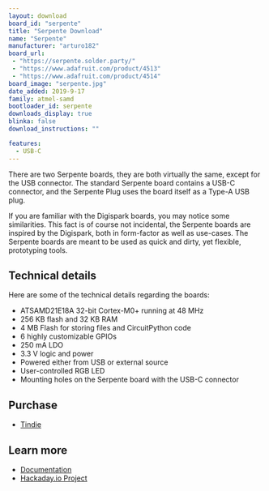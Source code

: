 ```yaml
---
layout: download
board_id: "serpente"
title: "Serpente Download"
name: "Serpente"
manufacturer: "arturo182"
board_url:
 - "https://serpente.solder.party/"
 - "https://www.adafruit.com/product/4513"
 - "https://www.adafruit.com/product/4514"
board_image: "serpente.jpg"
date_added: 2019-9-17
family: atmel-samd
bootloader_id: serpente
downloads_display: true
blinka: false
download_instructions: ""

features:
  - USB-C
---
```


There are two Serpente boards, they are both virtually the same, except for the USB connector. The standard Serpente board contains a USB-C connector, and the Serpente Plug uses the board itself as a Type-A USB plug.

If you are familiar with the Digispark boards, you may notice some similarities. This fact is of course not incidental, the Serpente boards are inspired by the Digispark, both in form-factor as well as use-cases. The Serpente boards are meant to be used as quick and dirty, yet flexible, prototyping tools.

## Technical details

Here are some of the technical details regarding the boards:

- ATSAMD21E18A 32-bit Cortex-M0+ running at 48 MHz
- 256 KB flash and 32 KB RAM
- 4 MB Flash for storing files and CircuitPython code
- 6 highly customizable GPIOs
- 250 mA LDO
- 3.3 V logic and power
- Powered either from USB or external source
- User-controlled RGB LED
- Mounting holes on the Serpente board with the USB-C connector

## Purchase
* [Tindie](https://www.tindie.com/products/arturo182/serpente-a-tiny-circuitpython-prototyping-board/)

## Learn more

* [Documentation](https://serpente.solder.party/)
* [Hackaday.io Project](https://hackaday.io/project/167192-serpente)
